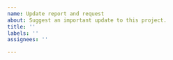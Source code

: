 ```yaml
---
name: Update report and request
about: Suggest an important update to this project.
title: ''
labels: ''
assignees: ''

---
```



